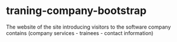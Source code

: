 # traning-company-bootstrap
The website of the site introducing visitors to the software company contains (company services - trainees - contact information)
